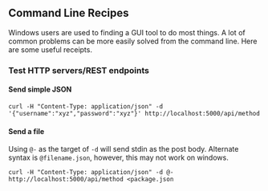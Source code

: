 ## Command Line Recipes

Windows users are used to finding a GUI tool to do most things. A lot of common problems can be more easily solved from the command line. Here are some useful receipts.

### Test HTTP servers/REST endpoints

#### Send simple JSON

    curl -H "Content-Type: application/json" -d '{"username":"xyz","password":"xyz"}' http://localhost:5000/api/method

#### Send a file

Using `@-` as the target of `-d` will send stdin as the post body. Alternate syntax is `@filename.json`, however, this may not work on windows.

    curl -H "Content-Type: application/json" -d @- http://localhost:5000/api/method <package.json

